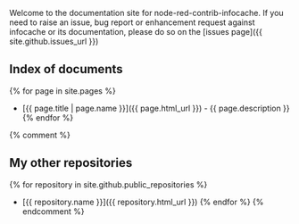 Welcome to the documentation site for node-red-contrib-infocache.
If you need to raise an issue, bug report or enhancement request against infocache or its documentation, please do so on the [issues page]({{ site.github.issues_url }})

## Index of documents

{% for page in site.pages %}
  * [{{ page.title | page.name }}]({{ page.html_url }}) - {{ page.description }}
{% endfor %}

{% comment %}
## My other repositories

{% for repository in site.github.public_repositories %}
  * [{{ repository.name }}]({{ repository.html_url }})
{% endfor %}
{% endcomment %}